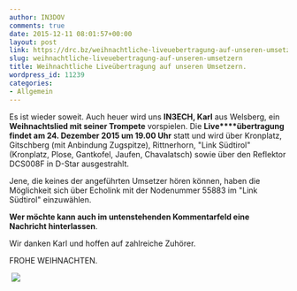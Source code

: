```yaml
---
author: IN3DOV
comments: true
date: 2015-12-11 08:01:57+00:00
layout: post
link: https://drc.bz/weihnachtliche-liveuebertragung-auf-unseren-umsetzern/
slug: weihnachtliche-liveuebertragung-auf-unseren-umsetzern
title: Weihnachtliche Liveübertragung auf unseren Umsetzern.
wordpress_id: 11239
categories:
- Allgemein
---
```


Es ist wieder soweit. Auch heuer wird uns **IN3ECH, Karl** aus Welsberg, ein **Weihnachtslied mit seiner Trompete** vorspielen. Die **Live****übertragung findet am 24. Dezember 2015 um 19.00 Uhr** statt und wird über Kronplatz, Gitschberg (mit Anbindung Zugspitze), Rittnerhorn, "Link Südtirol" (Kronplatz, Plose, Gantkofel, Jaufen, Chavalatsch) sowie über den Reflektor DCS008F in D-Star ausgestrahlt.




Jene, die keines der angeführten Umsetzer hören können, haben die Möglichkeit sich über Echolink mit der Nodenummer 55883 im "Link Südtirol" einzuwählen.




**Wer möchte kann auch im untenstehenden Kommentarfeld eine Nachricht hinterlassen**.




Wir danken Karl und hoffen auf zahlreiche Zuhörer.




FROHE WEIHNACHTEN.


 ![](https://drc.bz/wp-content/uploads/2010/12/trompete.jpg)
